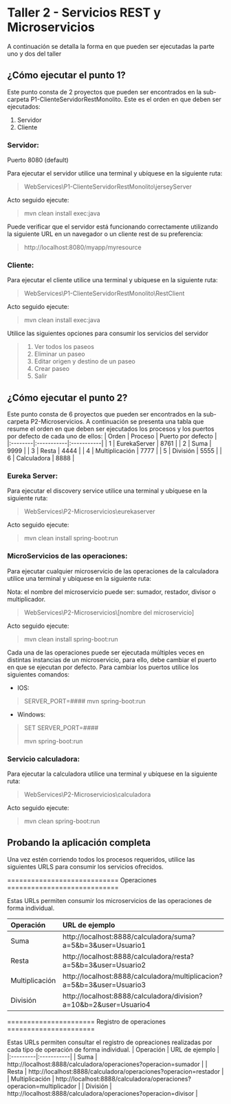 # Taller 2 - Servicios REST y Microservicios
A continuación se detalla la forma en que pueden ser ejecutadas la parte uno y dos del taller

## ¿Cómo ejecutar el punto 1?
Este punto consta de 2 proyectos que pueden ser encontrados en la sub-carpeta P1-ClienteServidorRestMonolito. Este es el orden en que deben ser ejecutados: 
1. Servidor
2. Cliente

### Servidor: 
Puerto 8080 (default)

Para ejecutar el servidor utilice una terminal y ubíquese en la siguiente ruta: 
> WebServices\P1-ClienteServidorRestMonolito\jerseyServer  

Acto seguido ejecute:
> mvn clean install exec:java

Puede verificar que el servidor está funcionando correctamente utilizando la siguiente URL en un navegador o un cliente rest de su preferencia:
> http://localhost:8080/myapp/myresource

### Cliente:
Para ejecutar el cliente utilice una terminal y ubíquese en la siguiente ruta: 
> WebServices\P1-ClienteServidorRestMonolito\RestClient

Acto seguido ejecute:
> mvn clean install exec:java

Utilice las siguientes opciones para consumir los servicios del servidor
> 1. Ver todos los paseos
> 2. Eliminar un paseo 
> 3. Editar origen y destino de un paseo
> 4. Crear paseo
> 5. Salir
> 

## ¿Cómo ejecutar el punto 2?
Este punto consta de 6 proyectos que pueden ser encontrados en la sub-carpeta P2-Microservicios.
A continuación se presenta una tabla que resume el orden en que deben ser ejecutados los procesos y los puertos por defecto de cada uno de ellos:
| Orden | Proceso | Puerto por defecto |
|:--------|:-----------|:-----------|
| 1 | EurekaServer | 8761 |
| 2 | Suma | 9999 |
| 3 | Resta | 4444 |
| 4 | Multiplicación | 7777 |
| 5 | División | 5555 |
| 6 | Calculadora | 8888 |

### Eureka Server:
Para ejecutar el discovery service utilice una terminal y ubíquese en la siguiente ruta: 
> WebServices\P2-Microservicios\eurekaserver

Acto seguido ejecute:
> mvn clean install spring-boot:run

### MicroServicios de las operaciones:
Para ejecutar cualquier microservicio de las operaciones de la calculadora utilice una terminal y ubíquese en la siguiente ruta: 

Nota: el nombre del microservicio puede ser: sumador, restador, divisor o multiplicador.
> WebServices\P2-Microservicios\\[nombre del microservicio]

Acto seguido ejecute:
> mvn clean install spring-boot:run

Cada una de las operaciones puede ser ejecutada múltiples veces en distintas instancias de un microservicio, para ello, debe cambiar el puerto en que se ejecutan por defecto.
Para cambiar los puertos utilice los siguientes comandos:

* IOS: 
> SERVER_PORT=#### mvn spring-boot:run

* Windows:
> SET SERVER_PORT=####
> 
> mvn spring-boot:run

### Servicio calculadora:
Para ejecutar la calculadora utilice una terminal y ubíquese en la siguiente ruta: 
> WebServices\P2-Microservicios\calculadora

Acto seguido ejecute:
> mvn clean spring-boot:run


## Probando la aplicación completa 
Una vez estén corriendo todos los procesos requeridos, utilice las siguientes URLS para consumir los servicios ofrecidos.

============================ Operaciones ============================

Estas URLs permiten consumir los microservicios de las operaciones de forma individual.

| Operación | URL de ejemplo |
|:---------|:-----------|
| Suma | http://localhost:8888/calculadora/suma?a=5&b=3&user=Usuario1 |
| Resta | http://localhost:8888/calculadora/resta?a=5&b=3&user=Usuario2 |
| Multiplicación | http://localhost:8888/calculadora/multiplicacion?a=5&b=3&user=Usuario3 |
| División | http://localhost:8888/calculadora/division?a=10&b=2&user=Usuario4 |



====================== Registro de operaciones ====================== 

Estas URLs permiten consultar el registro de opreaciones realizadas por cada tipo de operación de forma individual.
| Operación | URL de ejemplo |
|:---------|:-----------|
| Suma | http://localhost:8888/calculadora/operaciones?operacion=sumador |
| Resta | http://localhost:8888/calculadora/operaciones?operacion=restador |
| Multiplicación | http://localhost:8888/calculadora/operaciones?operacion=multiplicador |
| División | http://localhost:8888/calculadora/operaciones?operacion=divisor |



